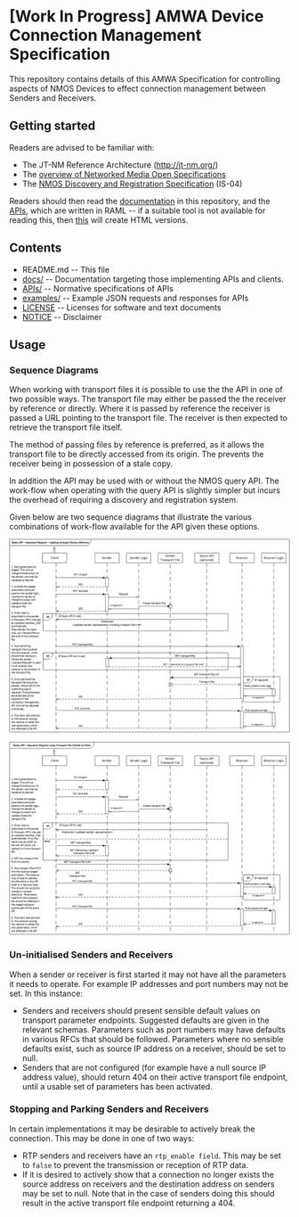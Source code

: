 # **[Work In Progress]** AMWA Device Connection Management Specification

This repository contains details of this AMWA Specification for controlling aspects of NMOS Devices to effect connection management between Senders and Receivers.

## Getting started

Readers are advised to be familiar with:
* The JT-NM Reference Architecture (http://jt-nm.org/)
* The [overview of Networked Media Open Specifications](https://github.com/AMWA-TV/nmos)
* The [NMOS Discovery and Registration Specification](https://github.com/AMWA-TV/nmos-discovery-registration) (IS-04)

Readers should then read the [documentation](docs/) in this repository, and the [APIs](APIs/), which are written in RAML -- if a suitable tool is not available for reading this, then [this](APIs/generateHTML) will create HTML versions.

## Contents

* README.md -- This file
* [docs/](docs/) -- Documentation targeting those implementing APIs and clients.
* [APIs/](APIs/) -- Normative specifications of APIs
* [examples/](examples/) -- Example JSON requests and responses for APIs
* [LICENSE](LICENSE) -- Licenses for software and text documents
* [NOTICE](NOTICE) -- Disclaimer

## Usage

### Sequence Diagrams
When working with transport files it is possible to use the the API in one of two possible ways. The transport file may either be passed the the receiver by reference or directly. Where it is passed by reference the receiver is passed a URL pointing to the transport file. The receiver is then expected to retrieve the transport file itself.

The method of passing files by reference is preferred, as it allows the transport file to be directly accessed from its origin. The prevents the receiver being in possession of a stale copy.

In addition the API may be used with or without the NMOS query API. The work-flow when operating with the query API is slightly simpler but incurs the overhead of requiring a discovery and registration system.

Given below are two sequence diagrams that illustrate the various combinations of work-flow available for the API given these options.

![Diagram showing Connection Management API operating by reference.](docs/by_ref_seq_diagram.png)

![Diagram showing Connection Management API operating directly.](docs/direct_seq_diagram.png)

### Un-initialised Senders and Receivers

When a sender or receiver is first started it may not have all the parameters it needs to operate. For example IP addresses and port numbers may not be set. In this instance:

* Senders and receivers should present sensible default values on transport parameter endpoints. Suggested defaults are given in the relevant schemas. Parameters such as port numbers may have defaults in various RFCs that should be followed. Parameters where no sensible defaults exist, such as source IP address on a receiver, should be set to null.
* Senders that are not configured (for example have a null source IP address value), should return 404 on their active transport file endpoint, until a usable set of parameters has been activated.

### Stopping and Parking Senders and Receivers

In certain implementations it may be desirable to actively break the connection. This may be done in one of two ways:

* RTP senders and receivers have an ```rtp_enable field```. This may be set to ```false``` to prevent the transmission or reception of RTP data.
* If it is desired to actively show that a connection no longer exists the source address on receivers and the destination address on senders may be set to null. Note that in the case of senders doing this should result in the active transport file endpoint returning a 404.

